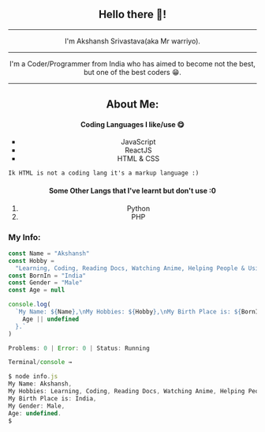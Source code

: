 <h2 align="center"> Hello there 👋! </h2>

<hr />

<p align="center"> I'm Akshansh Srivastava(aka Mr warriyo). </p>

<hr />

<p align="center"> I'm a Coder/Programmer from India who has aimed to become not the best, but one of the best coders 😁. </p>

<hr />

<h2 align="center"> About Me: </h2>

<h4 align="center"> Coding Languages I like/use 😋 </h4>
<ul style="list-style-type: square" align="center">
<li> JavaScript </li>
<li> ReactJS </li>
<li> HTML & CSS </li>
</ul>

`Ik HTML is not a coding lang it's a markup language :)`

<h4 align="center"> Some Other Langs that I've learnt but don't use :0 </h4>
<ul style="list-style-type: sqaure" align="center">
<li> Python </li>
<li> PHP </li>
</ul>

### My Info: 
```js
const Name = "Akshansh"
const Hobby =
  "Learning, Coding, Reading Docs, Watching Anime, Helping People & Using Instagram"
const BornIn = "India"
const Gender = "Male"
const Age = null

console.log(
  `My Name: ${Name},\nMy Hobbies: ${Hobby},\nMy Birth Place is: ${BornIn},\nMy Gender: ${Gender},\nAge: ${
    Age || undefined
  }.`
)

Problems: 0 | Error: 0 | Status: Running

Terminal/console →

$ node info.js
My Name: Akshansh,
My Hobbies: Learning, Coding, Reading Docs, Watching Anime, Helping People & Using Instagram,
My Birth Place is: India,
My Gender: Male,
Age: undefined.
$
```










